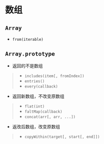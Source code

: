 # 数组
## `Array`
- `from(iterable)`
## `Array.prototype`
- 返回的不是数组
>- `includes(item[, fromIndex])`
>- `entries()`
>- `every(callback)`
- 返回新数组，不改变原数组
>- `flat(int)`
>- `faltMap(callback)`
>- `concat(arr[, arr, ...])`
- 返改后数组，改变原数组
>- `copyWithin(target[, start[, end]])`